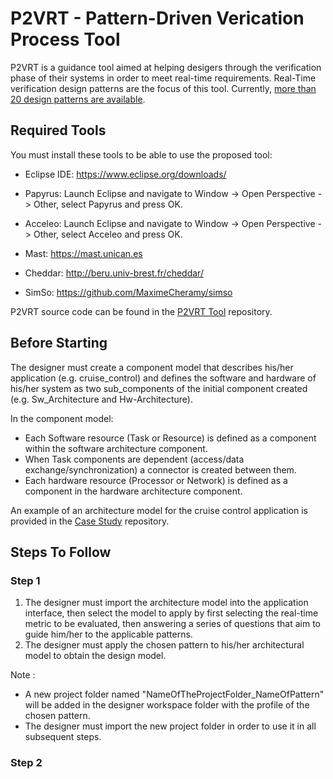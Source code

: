 # P2VRT - Pattern-Driven Verication Process Tool

P2VRT is a guidance tool aimed at helping desigers through the verification phase of their systems in order to meet real-time requirements. Real-Time verification design patterns are the focus of this tool. Currently, [more than 20 design patterns are available](https://github.com/Rania-Mzid/P2VRT/tree/main/Patterns%20repositery).

## Required Tools

You must install these tools to be able to use the proposed tool:

- Eclipse IDE: https://www.eclipse.org/downloads/
- Papyrus: Launch Eclipse and navigate to Window -> Open Perspective -> Other, select Papyrus and press OK.
- Acceleo: Launch Eclipse and navigate to Window -> Open Perspective -> Other, select Acceleo and press OK.

- Mast: https://mast.unican.es
- Cheddar: http://beru.univ-brest.fr/cheddar/
- SimSo: https://github.com/MaximeCheramy/simso

P2VRT source code can be found in the [P2VRT Tool](https://github.com/Rania-Mzid/P2VRT/tree/main/P2VRT%20Tool) repository.

## Before Starting 

The designer must create a component model that describes his/her application (e.g. cruise_control) and defines the software and hardware of his/her system as two sub_components of the initial component created (e.g. Sw_Architecture and Hw-Architecture).

In the component model:
- Each Software resource (Task or Resource) is defined as a component within the software architecture component.
- When Task components are dependent (access/data exchange/synchronization) a connector is created between them.
- Each hardware resource (Processor or Network) is defined as a component in the hardware architecture component.

An example of an architecture model for the cruise control application is provided in the [Case Study](https://github.com/Rania-Mzid/P2VRT/tree/main/Case%20study%20and%20demos) repository.


## Steps To Follow

### Step 1

  1. The designer must import the architecture model into the application interface, then select the model to apply by first selecting the real-time metric to be evaluated, then answering a series of questions that aim to guide him/her to the applicable patterns.
  2. The designer must apply the chosen pattern to his/her architectural model to obtain the design model.

Note : 
- A new project folder named "NameOfTheProjectFolder_NameOfPattern" will be added in the designer workspace folder with the profile of the chosen pattern.
- The designer must import the new project folder in order to use it in all subsequent steps.

### Step 2



